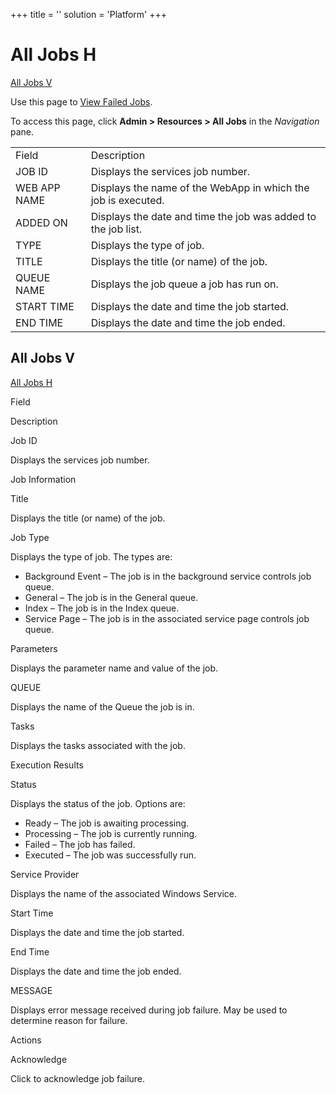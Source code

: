 +++
title = ''
solution = 'Platform'
+++

# <span id="All_Jobs_H"></span>All Jobs H

[All Jobs V](#All_Jobs_V)

<div class="use">

Use this page to [View Failed Jobs](../Use_Cases/View_Failed_Jobs.htm).

</div>

To access this page, click **Admin \> Resources \> All Jobs** in the
*Navigation*
pane.

|              |                                                               |
| ------------ | ------------------------------------------------------------- |
| Field        | Description                                                   |
| JOB ID       | Displays the services job number.                             |
| WEB APP NAME | Displays the name of the WebApp in which the job is executed. |
| ADDED ON     | Displays the date and time the job was added to the job list. |
| TYPE         | Displays the type of job.                                     |
| TITLE        | Displays the title (or name) of the job.                      |
| QUEUE NAME   | Displays the job queue a job has run on.                      |
| START TIME   | Displays the date and time the job started.                   |
| END TIME     | Displays the date and time the job ended.                     |

## <span id="All_Jobs_V"></span>All Jobs V

[All Jobs H](#All_Jobs_H)

Field

Description

Job ID

Displays the services job number.

Job Information

Title

Displays the title (or name) of the job.

Job Type

Displays the type of job. The types are:

  - Background Event – The job is in the background service controls job
    queue.
  - General – The job is in the General queue.
  - Index – The job is in the Index queue.
  - Service Page – The job is in the associated service page controls
    job queue.

Parameters

Displays the parameter name and value of the job.

QUEUE

Displays the name of the Queue the job is in.

Tasks

Displays the tasks associated with the job.

Execution Results

Status

Displays the status of the job. Options are:

  - Ready – The job is awaiting processing.
  - Processing – The job is currently running.
  - Failed – The job has failed.
  - Executed – The job was successfully run.

Service Provider

Displays the name of the associated Windows Service.

Start Time

Displays the date and time the job started.

End Time

Displays the date and time the job ended.

MESSAGE

Displays error message received during job failure. May be used to
determine reason for failure.

Actions

Acknowledge

Click to acknowledge job failure.
